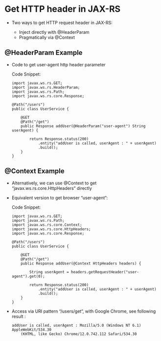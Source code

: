 # Get HTTP header in JAX-RS


-	Two ways to get HTTP request header in JAX-RS:
	
	-	Inject directly with @HeaderParam
	-	Pragmatically via @Context
	
## @HeaderParam Example

-	Code to get user-agent http header parameter

	Code Snippet:
	
		import javax.ws.rs.GET;
		import javax.ws.rs.HeaderParam;
		import javax.ws.rs.Path;
		import javax.ws.rs.core.Response;

		@Path("/users")
		public class UserService {

			@GET
			@Path("/get")
			public Response addUser(@HeaderParam("user-agent") String userAgent) {

				return Response.status(200)
					.entity("addUser is called, userAgent : " + userAgent)
					.build();
			}
		}
		
## @Context Example

-	Alternatively, we can use @Context to get “javax.ws.rs.core.HttpHeaders” directly
-	Equivalent version to get browser “user-agent“:

	Code Snippet:
	
		import javax.ws.rs.GET;
		import javax.ws.rs.Path;
		import javax.ws.rs.core.Context;
		import javax.ws.rs.core.HttpHeaders;
		import javax.ws.rs.core.Response;

		@Path("/users")
		public class UserService {

			@GET
			@Path("/get")
			public Response addUser(@Context HttpHeaders headers) {

				String userAgent = headers.getRequestHeader("user-agent").get(0);
				
				return Response.status(200)
					.entity("addUser is called, userAgent : " + userAgent)
					.build();
			}
		}
		
-	Access via URI pattern “/users/get“, with Google Chrome, see following result :

		addUser is called, userAgent : Mozilla/5.0 (Windows NT 6.1) AppleWebKit/534.30 
			(KHTML, like Gecko) Chrome/12.0.742.112 Safari/534.30		